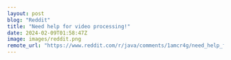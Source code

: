 ```yaml
---
layout: post
blog: "Reddit"
title: "Need help for video processing!"
date: 2024-02-09T01:58:47Z
image: images/reddit.png
remote_url: "https://www.reddit.com/r/java/comments/1amcr4g/need_help_for_video_processing/"
---
```


